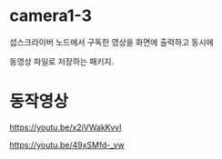 # camera1-3

섭스크라이버 노드에서 구독한 영상을 화면에 출력하고 동시에

동영상 파일로 저장하는 패키지.

# 동작영상

https://youtu.be/x2iVWakKvvI

https://youtu.be/49xSMfd-_vw
